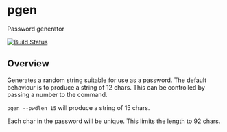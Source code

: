pgen
====

Password generator

[![Build Status](https://travis-ci.org/JonPulfer/pgen.png)](https://travis-ci.org/JonPulfer/pgen)

Overview
--------

Generates a random string suitable for use as a password. The default
behaviour is to produce a string of 12 chars. This can be controlled
by passing a number to the command.

`pgen --pwdlen 15` will produce a string of 15 chars. 

Each char in the password will be unique. This limits the length to 92 chars.



